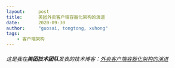 ```yaml
---
layout:     post
title:      美团外卖客户端容器化架构的演进
date:       2020-09-30
author:     "guosai, tongtong, xuhong"
tags:
    - 客户端架构
---
```


###### 这是我在**美团技术团队**发表的技术博客：[外卖客户端容器化架构的演进](https://tech.meituan.com/2020/09/30/waimai-mobile-architecture-evolution.html)